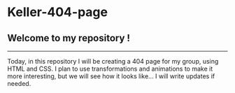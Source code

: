 # Keller-404-page

## Welcome to my repository ! 
---

Today, in this repository I will be creating a 404 page for my group, using HTML and CSS. I plan to use transformations and animations to make it more interesting, but we will see how it looks like... I will write updates if needed. 